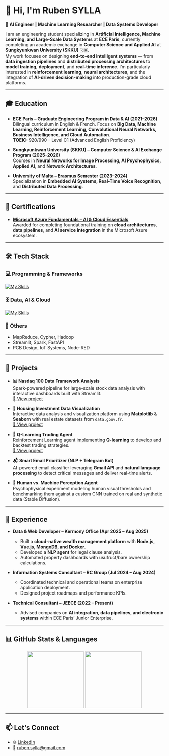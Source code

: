 # 👋 Hi, I'm Ruben SYLLA

🚀 **AI Engineer | Machine Learning Researcher | Data Systems Developer**

I am an engineering student specializing in **Artificial Intelligence, Machine Learning, and Large-Scale Data Systems** at **ECE Paris**, currently completing an academic exchange in **Computer Science and Applied AI** at **Sungkyunkwan University (SKKU)** 🇰🇷.  
My work focuses on designing **end-to-end intelligent systems** — from **data ingestion pipelines** and **distributed processing architectures** to **model training**, **deployment**, and **real-time inference**. I’m particularly interested in **reinforcement learning**, **neural architectures**, and the integration of **AI-driven decision-making** into production-grade cloud platforms.

---

## 🎓 Education

- **ECE Paris – Graduate Engineering Program in Data & AI (2021–2026)**  
  Bilingual curriculum in English & French. Focus on **Big Data, Machine Learning, Reinforcement Learning, Convolutional Neural Networks, Business Intelligence, and Cloud Automation**.  
  **TOEIC:** 920/990 – Level C1 (Advanced English Proficiency)

- **Sungkyunkwan University (SKKU) – Computer Science & AI Exchange Program (2025–2026)**  
  Courses in **Neural Networks for Image Processing, AI Psychophysics, Applied AI**, and **Network Architectures**.

- **University of Malta – Erasmus Semester (2023–2024)**  
  Specialization in **Embedded AI Systems, Real-Time Voice Recognition**, and **Distributed Data Processing**.

---

## 📜 Certifications

- [**Microsoft Azure Fundamentals – AI & Cloud Essentials**](https://app.datascientist.fr/certificat/TZ01UF3OOCQG)  
  Awarded for completing foundational training on **cloud architectures**, **data pipelines**, and **AI service integration** in the Microsoft Azure ecosystem.

---

## 🛠️ Tech Stack

### 💻 Programming & Frameworks
[![My Skills](https://skillicons.dev/icons?i=python,cpp,java,php,js,ts,vue,nodejs,html,css)](https://skillicons.dev)

### 🗄️ Data, AI & Cloud
[![My Skills](https://skillicons.dev/icons?i=tensorflow,pytorch,azure,docker,aws,mysql,mongodb,git,github,gitlab,linux)](https://skillicons.dev)

### 📡 Others
- MapReduce, Cypher, Hadoop  
- Streamlit, Spark, FastAPI  
- PCB Design, IoT Systems, Node-RED

---

## 🧠 Projects

- **📊 Nasdaq 100 Data Framework Analysis**  
  Spark-powered pipeline for large-scale stock data analysis with interactive dashboards built with Streamlit.  
  [🔗 View project](https://github.com/RubenSylla110475/SparkProject_DataFramework)

- **🏡 Housing Investment Data Visualization**  
  Interactive data analysis and visualization platform using **Matplotlib** & **Seaborn** with real estate datasets from `data.gouv.fr`.  
  [🔗 View project](https://github.com/RubenSylla110475/DataVisualisation_Investment)

- **🤖 Q-Learning Trading Agent**  
  Reinforcement Learning agent implementing **Q-learning** to develop and backtest trading strategies.  
  [🔗 View project](https://github.com/RubenSylla110475/Q-Learning-Trading-Agent)

- **📬 Smart Email Prioritizer (NLP + Telegram Bot)**  
  AI-powered email classifier leveraging **Gmail API** and **natural language processing** to detect critical messages and deliver real-time alerts.

- **🧠 Human vs. Machine Perception Agent**  
  Psychophysical experiment modeling human visual thresholds and benchmarking them against a custom CNN trained on real and synthetic data (Stable Diffusion).

---

## 💼 Experience

- **Data & Web Developer – Kermony Office (Apr 2025 – Aug 2025)**  
  - Built a **cloud-native wealth management platform** with **Node.js, Vue.js, MongoDB, and Docker**.  
  - Developed a **NLP agent** for legal clause analysis.  
  - Automated property dashboards with usufruct/bare ownership calculations.

- **Information Systems Consultant – RC Group (Jul 2024 – Aug 2024)**  
  - Coordinated technical and operational teams on enterprise application deployment.  
  - Designed project roadmaps and performance KPIs.

- **Technical Consultant – JEECE (2022 – Present)**  
  - Advised companies on **AI integration, data pipelines, and electronic systems** within ECE Paris’ Junior Enterprise.

---

## 📊 GitHub Stats & Languages

<div align="center">

  <!-- Stats + Languages côte à côte -->
  <img src="https://github-readme-stats.vercel.app/api?username=RubenSylla110475&show_icons=true&theme=radical&include_all_commits=true" height="180em"/>
  <img src="https://github-readme-stats.vercel.app/api/top-langs/?username=RubenSylla110475&layout=compact&langs_count=8&theme=radical" height="180em"/>

</div>

---


## 📫 Let's Connect

- 🌐 [LinkedIn](https://www.linkedin.com/in/ruben-sylla/)  
- 📧 [ruben.sylla@gmail.com](mailto:ruben.sylla@gmail.com)  
